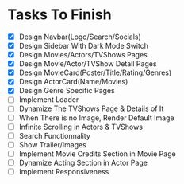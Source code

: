 # Tasks To Finish

- [x] Design Navbar(Logo/Search/Socials)
- [x] Design Sidebar With Dark Mode Switch
- [x] Design Movies/Actors/TVShows Pages
- [x] Design Movie/Actor/TVShow Detail Pages
- [x] Design MovieCard(Poster/Title/Rating/Genres)
- [x] Design ActorCard(Name/Movies)
- [x] Design Genre Specific Pages
- [ ] Implement Loader
- [ ] Dynamize The TVShows Page & Details of It
- [ ] When There is no Image, Render Default Image
- [ ] Infinite Scrolling in Actors & TVShows
- [ ] Search Functionnality
- [ ] Show Trailer/Images
- [ ] Implement Movie Credits Section in Movie Page
- [ ] Dynamize Acting Section in Actor Page
- [ ] Implement Responsiveness
